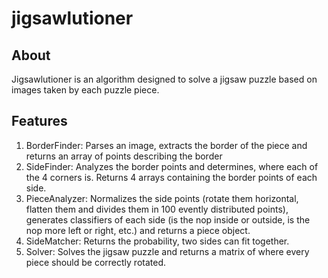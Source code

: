 # jigsawlutioner
## About
Jigsawlutioner is an algorithm designed to solve a jigsaw puzzle based on images taken by each puzzle piece.

## Features
1. BorderFinder: Parses an image, extracts the border of the piece and returns an array of points describing the border
2. SideFinder: Analyzes the border points and determines, where each of the 4 corners is. Returns 4 arrays containing the border points of each side.
3. PieceAnalyzer: Normalizes the side points (rotate them horizontal, flatten them and divides them in 100 evently distributed points), generates classifiers of each side (is the nop inside or outside, is the nop more left or right, etc.) and returns a piece object.
4. SideMatcher: Returns the probability, two sides can fit together.
5. Solver: Solves the jigsaw puzzle and returns a matrix of where every piece should be correctly rotated.
